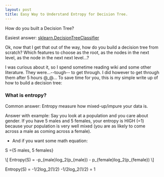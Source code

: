 ```yaml
---
layout: post
title: Easy Way to Understand Entropy for Decision Tree.
---
```


<script type="text/javascript"
                src="http://cdn.mathjax.org/mathjax/latest/MathJax.js?config=TeX-AMS-MML_HTMLorMML"> </script>
 

How do you built a Decision Tree? 

Easiest answer: [sklearn.DecisionTreeClassifier](http://scikit-learn.org/stable/modules/tree.html)

Ok, now that I get that out of the way, how do you build a decision tree from scratch? Which features to choose as the root, as the nodes in the next level, as the node in the next next level...? 

I was curious about it, so I spend sometime reading wiki and some other literature. They were...--tough-- to get through. I did however to get through them after 5 hours @_@... To save time for you, this is my simple write up of how to build a decision tree:


### What is entropy?
Common answer: Entropy measure how mixed-up/impure your data is.

Answer with example: Say you look at a population and you care about gender. If you have 5 males and 5 females, your entropy is HIGH (=1) because your population is very well mixed (you are as likely to come across a male as coming across a female).

* And if you want some math equation:

S ={5 males, 5 females}

\\[ Entropy(S) = -p_{male}log_2(p_{male}) - p_{female}log_2(p_{female})  \\]

Entropy(S) = -1/2log_2(1/2) -1/2log_2(1/2) = 1 


 

